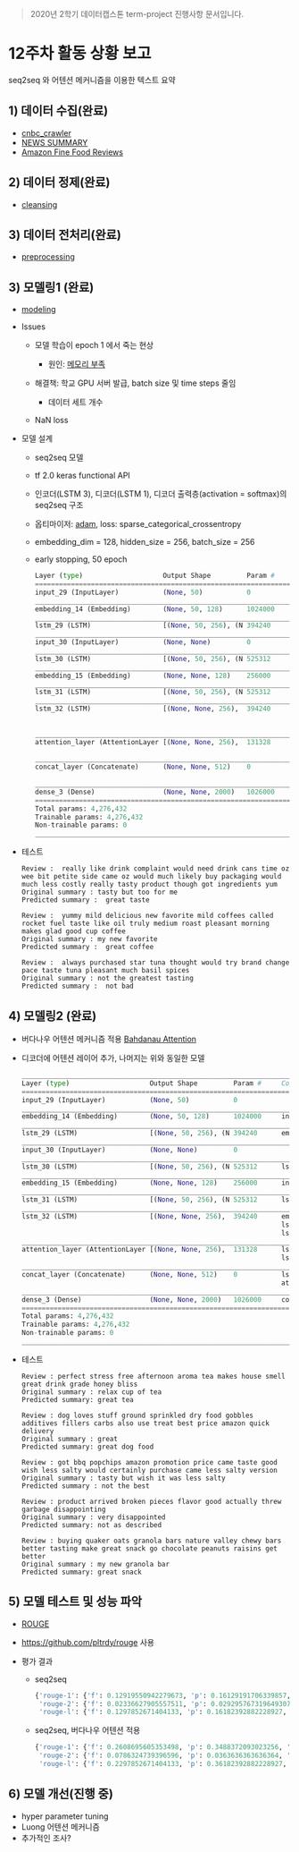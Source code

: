> 2020년 2학기 데이터캡스톤 term-project 진행사항 문서입니다.

# 12주차 활동 상황 보고

seq2seq 와 어텐션 메커니즘을 이용한 텍스트 요약



## 1) 데이터 수집(완료)

* [cnbc_crawler](https://github.com/young-o/cnbc_crawler)
* [NEWS SUMMARY](https://www.kaggle.com/sunnysai12345/news-summary)
* [Amazon Fine Food Reviews](https://www.kaggle.com/snap/amazon-fine-food-reviews)

## 2) 데이터 정제(완료)

* [cleansing](https://github.com/young-o/text_summarization_project/blob/master/진행상황/cleansing/)

## 3) 데이터 전처리(완료)

* [preprocessing](https://github.com/young-o/text_summarization_project/blob/master/진행상황/preprocessing)

## 3) 모델링1 (완료)

* [modeling](https://github.com/young-o/text_summarization_project/blob/master/진행상황/modeling)
* Issues
  * 모델 학습이 epoch 1 에서 죽는 현상

    * 원인: [메모리 부족](https://manage.dediserve.com/knowledgebase/article/145/what-is-ram-exhaustion---also-known-as-oom--/)
  * 해결책: 학교 GPU 서버 발급, batch size 및 time steps 줄임
    * 데이터 세트 개수 
  * NaN loss 

* 모델 설계

  * seq2seq 모델

  * tf 2.0 keras functional API 

  * 인코더(LSTM 3), 디코더(LSTM 1), 디코더 출력층(activation = softmax)의 seq2seq 구조

  * 옵티마이저: [adam](https://keras.io/ko/optimizers/), loss: sparse_categorical_crossentropy 

  * embedding_dim = 128, hidden_size = 256, batch_size = 256

  * early stopping, 50 epoch

    ```python
    Layer (type)                    Output Shape         Param #     Connected to                     
    ==================================================================================================
    input_29 (InputLayer)           (None, 50)           0                                            
    __________________________________________________________________________________________________
    embedding_14 (Embedding)        (None, 50, 128)      1024000     input_29[0][0]                   
    __________________________________________________________________________________________________
    lstm_29 (LSTM)                  [(None, 50, 256), (N 394240      embedding_14[0][0]               
    __________________________________________________________________________________________________
    input_30 (InputLayer)           (None, None)         0                                            
    __________________________________________________________________________________________________
    lstm_30 (LSTM)                  [(None, 50, 256), (N 525312      lstm_29[0][0]                    
    __________________________________________________________________________________________________
    embedding_15 (Embedding)        (None, None, 128)    256000      input_30[0][0]                   
    __________________________________________________________________________________________________
    lstm_31 (LSTM)                  [(None, 50, 256), (N 525312      lstm_30[0][0]                    
    __________________________________________________________________________________________________
    lstm_32 (LSTM)                  [(None, None, 256),  394240      embedding_15[0][0]               
                                                                     lstm_31[0][1]                    
                                                                     lstm_31[0][2]                    
    __________________________________________________________________________________________________
    attention_layer (AttentionLayer [(None, None, 256),  131328      lstm_31[0][0]                    
                                                                     lstm_32[0][0]                    
    __________________________________________________________________________________________________
    concat_layer (Concatenate)      (None, None, 512)    0           lstm_32[0][0]                    
                                                                     attention_layer[0][0]            
    _____________________________________________________________________________________
    dense_3 (Dense)                 (None, None, 2000)   1026000     concat_layer[0][0]               
    ==================================================================================================
    Total params: 4,276,432
    Trainable params: 4,276,432
    Non-trainable params: 0
    __________________________________________________________________________________________________
    
    ```

* 테스트

  ```shell
  Review :  really like drink complaint would need drink cans time oz wee bit petite side came oz would much likely buy packaging would much less costly really tasty product though got ingredients yum 
  Original summary : tasty but too for me 
  Predicted summary :  great taste
  
  Review :  yummy mild delicious new favorite mild coffees called rocket fuel taste like oil truly medium roast pleasant morning makes glad good cup coffee 
  Original summary : my new favorite 
  Predicted summary :  great coffee

  Review :  always purchased star tuna thought would try brand change pace taste tuna pleasant much basil spices 
  Original summary : not the greatest tasting 
  Predicted summary :  not bad
  ```
  
  

## 4) 모델링2 (완료)

* 버다나우 어텐션 메커니즘 적용 [Bahdanau Attention](https://github.com/thushv89/attention_keras) 

* 디코더에 어텐션 레이어 추가, 나머지는 위와 동일한 모델

  ```python
  __________________________________________________________________________________________________
  Layer (type)                    Output Shape         Param #     Connected to                     
  ==================================================================================================
  input_29 (InputLayer)           (None, 50)           0                                            
  __________________________________________________________________________________________________
  embedding_14 (Embedding)        (None, 50, 128)      1024000     input_29[0][0]                   
  __________________________________________________________________________________________________
  lstm_29 (LSTM)                  [(None, 50, 256), (N 394240      embedding_14[0][0]               
  __________________________________________________________________________________________________
  input_30 (InputLayer)           (None, None)         0                                            
  __________________________________________________________________________________________________
  lstm_30 (LSTM)                  [(None, 50, 256), (N 525312      lstm_29[0][0]                    
  __________________________________________________________________________________________________
  embedding_15 (Embedding)        (None, None, 128)    256000      input_30[0][0]                   
  __________________________________________________________________________________________________
  lstm_31 (LSTM)                  [(None, 50, 256), (N 525312      lstm_30[0][0]                    
  __________________________________________________________________________________________________
  lstm_32 (LSTM)                  [(None, None, 256),  394240      embedding_15[0][0]               
                                                                   lstm_31[0][1]                    
                                                                   lstm_31[0][2]                    
  __________________________________________________________________________________________________
  attention_layer (AttentionLayer [(None, None, 256),  131328      lstm_31[0][0]                    
                                                                   lstm_32[0][0]                    
  __________________________________________________________________________________________________
  concat_layer (Concatenate)      (None, None, 512)    0           lstm_32[0][0]                    
                                                                   attention_layer[0][0]            
  __________________________________________________________________________________________________
  dense_3 (Dense)                 (None, None, 2000)   1026000     concat_layer[0][0]               
  ==================================================================================================
  Total params: 4,276,432
  Trainable params: 4,276,432
  Non-trainable params: 0
  __________________________________________________________________________________________________
  ```

  

* 테스트

  ```
  Review : perfect stress free afternoon aroma tea makes house smell great drink grade honey bliss 
  Original summary : relax cup of tea 
  Predicted summary: great tea
  
  Review : dog loves stuff ground sprinkled dry food gobbles additives fillers carbs also use treat best price amazon quick delivery 
  Original summary : great 
  Predicted summary: great dog food
  
  Review : got bbq popchips amazon promotion price came taste good wish less salty would certainly purchase came less salty version 
  Original summary : tasty but wish it was less salty 
  Predicted summary : not the best
  
  Review : product arrived broken pieces flavor good actually threw garbage disappointing 
  Original summary : very disappointed 
  Predicted summary: not as described
  
  Review : buying quaker oats granola bars nature valley chewy bars better tasting make great snack go chocolate peanuts raisins get better 
  Original summary : my new granola bar 
  Predicted summary: great snack
  ```

  

## 5) 모델 테스트 및 성능 파악

* [ROUGE](https://en.wikipedia.org/wiki/ROUGE_(metric))

* https://github.com/pltrdy/rouge 사용

* 평가 결과

  * seq2seq

    ```python
    {'rouge-1': {'f': 0.12919550942279673, 'p': 0.16129191706339857, 'r': 0.12045058404224902}, 
     'rouge-2': {'f': 0.02336627905557511, 'p': 0.029295767319649307, 'r': 0.022062228465880983}, 
     'rouge-l': {'f': 0.1297852671404133, 'p': 0.16182392882228927, 'r': 0.12092387567686128}}
    ```

  * seq2seq, 버다나우 어텐션 적용

    ```python
    {'rouge-1': {'f': 0.2608695605353498, 'p': 0.3488372093023256, 'r': 0.20833333333333334}, 
     'rouge-2': {'f': 0.0786324739396596, 'p': 0.0363636363636364, 'r': 0.6363636363636364}, 
     'rouge-l': {'f': 0.2297852671404133, 'p': 0.36182392882228927, 'r': 0.24192387567686128}}
    ```

    

## 6) 모델 개선(진행 중)

* hyper parameter tuning
* Luong 어텐션 메커니즘
* 추가적인 조사?



